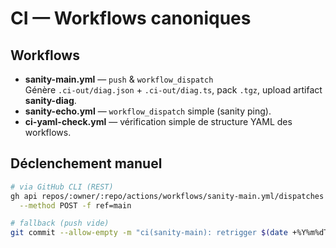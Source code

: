 # CI — Workflows canoniques

## Workflows
- **sanity-main.yml** — `push` & `workflow_dispatch`  
  Génère `.ci-out/diag.json` + `.ci-out/diag.ts`, pack `.tgz`, upload artifact **sanity-diag**.
- **sanity-echo.yml** — `workflow_dispatch` simple (sanity ping).
- **ci-yaml-check.yml** — vérification simple de structure YAML des workflows.

## Déclenchement manuel
```bash
# via GitHub CLI (REST)
gh api repos/:owner/:repo/actions/workflows/sanity-main.yml/dispatches \
  --method POST -f ref=main

# fallback (push vide)
git commit --allow-empty -m "ci(sanity-main): retrigger $(date +%Y%m%dT%H%M%S)" --no-verify && git push

